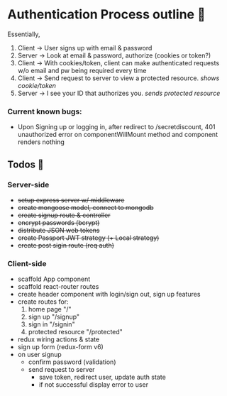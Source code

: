 # Authentication Process outline 📝

Essentially,
1.	Client → User signs up with email & password
2.	Server → Look at email & password, authorize (cookies or token?)
3.	Client → With cookies/token, client can make authenticated requests w/o email and pw being required every time
5.	Client → Send request to server to view a protected resource. *shows cookie/token*
6.	Server → I see your ID that authorizes you. *sends protected resource*


### Current known bugs:
* Upon Signing up or logging in, after redirect to /secretdiscount, 401 unauthorized error on componentWillMount method and component renders nothing

## Todos 📌

### Server-side
* ~~setup express server w/ middleware~~
* ~~create mongoose model, connect to mongodb~~
* ~~create signup route & controller~~
* ~~encrypt passwords (bcrypt)~~
* ~~distribute JSON web tokens~~
* ~~create Passport JWT strategy (+ Local strategy)~~
* ~~create post sigin route (req auth)~~

### Client-side
* scaffold App component
* scaffold react-router routes
* create header component with login/sign out, sign up features
* create routes for:
  1. home page "/"
  2. sign up "/signup"
  3. sign in "/signin"
  4. protected resource "/protected"
* redux wiring actions & state
* sign up form (redux-form v6)
* on user signup
  * confirm password (validation)
  * send request to server
    * save token, redirect user, update auth state
    * if not successful display error to user
